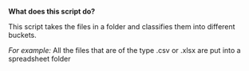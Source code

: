 **What does this script do?**

This script takes the files in a folder and classifies them into different buckets.  

*For example:*
All the files that are of the type .csv or .xlsx are put into a spreadsheet folder  

